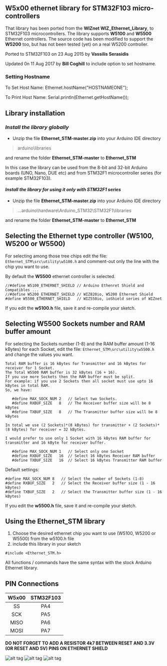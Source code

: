 W5x00 ethernet library for STM32F103 micro-controllers
----

That library has been ported from the **WIZnet WIZ_Ethernet_Library**, to STM32F103 microcontrollers.
The library supports **W5100** and **W5500** Ethernet controllers. The source code has been modified to support the **W5200** too, but has not been tested (yet) on a real W5200 controller.

Ported to STM32F103 on 23 Aug 2015 by **Vassilis Serasidis**

Updated 0n 11 Aug 2017 by **Bill Coghill** to include option to set hostname.

### Setting Hostname ###
To Set Host Name: Ethernet.hostName("HOSTNAMEONE");

To Print Host Name: Serial.println(Ethernet.getHostName());

Library installation
----
### *Install the library globally* ###


* Unzip the file **Ethernet_STM-master.zip** into your Arduino IDE directory 

> arduino\libraries

and rename the folder **Ethernet_STM-master** to **Ethernet_STM**

In this case the library can be used from the 8-bit and 32-bit Arduino boards (UNO, Nano, DUE etc) and from STM32F1 microcontroller series (for example STM32F103).

#### *Install the library for using it only with STM32F1 series* ###
 
* Unzip the file **Ethernet_STM-master.zip** into your Arduino IDE directory

> ...arduino\hardware\Arduino_STM32\STM32F1\libraries

and rename the folder **Ethernet_STM-master** to **Ethernet_STM**


Selecting the Ethernet type controller (W5100, W5200 or W5500)
----
For selecting among those tree chips edit the file:
`Ethernet_STM\src\utility\w5100.h`
and comment-out only the line with the chip you want to use.



By default the **W5500** ethernet controller is selected.


```
//#define W5100_ETHERNET_SHIELD // Arduino Ethenret Shield and Compatibles ...
//#define W5200_ETHERNET_SHIELD // WIZ820io, W5200 Ethernet Shield 
#define W5500_ETHERNET_SHIELD   // WIZ550io, ioShield series of WIZnet
```
If you edit the **w5100.h** file, save it and re-compile your sketch.

Selecting W5500 Sockets number and RAM buffer amount
----
For selecting the Sockets number (1-8) and the RAM buffer amount (1-16 kBytes) for each Socket, edit the file:
`Ethernet_STM\src\utility\w5500.h`
and change the values you want.

```
Total RAM buffer is 16 kBytes for Transmitter and 16 kBytes for receiver for 1 Socket.
The Total W5500 RAM buffer is 32 kBytes (16 + 16).
If you use more Sockets then the RAM buffer must be split.
For example: if you use 2 Sockets then all socket must use upto 16 kBytes in total RAM.
So, we have: 
 
   #define MAX_SOCK_NUM 2   // Select two Sockets.
   #define RXBUF_SIZE   8   // The Receiver buffer size will be 8 kBytes
   #define TXBUF_SIZE   8   // The Transmitter buffer size will be 8 kBytes
 
In total we use (2 Sockets)*(8 kBytes) for transmitter + (2 Sockets)*(8 kBytes) for receiver = 32 kBytes.
  
I would prefer to use only 1 Socket with 16 kBytes RAM buffer for transmitter and 16 kByte for receiver buffer.
 
   #define MAX_SOCK_NUM 1   // Select only one Socket
   #define RXBUF_SIZE   16  // Select 16 kBytes Receiver RAM buffer
   #define TXBUF_SIZE   16  // Select 16 kBytes Transmitter RAM buffer
```

Default settings:

```
#define MAX_SOCK_NUM 8   // Select the number of Sockets (1-8)
#define RXBUF_SIZE   2   // Select the Receiver buffer size (1 - 16 kBytes)
#define TXBUF_SIZE   2   // Select the Transmitter buffer size (1 - 16 kBytes)
```
If you edit the **w5500.h** file, save it and re-compile your sketch.

Using the Ethernet_STM library
----
1. Choose the desired ethernet chip you want to use (W5100, W5200 or W5500) from the w5100.h file
2. include this library in your sketch  

`#include <Ethernet_STM.h>`

All functions / commands have the same syntax with the stock Arduino Ethernet library. 


PIN Connections
----
|W5x00|STM32F103|
|:------:|:-----:|
|SS|PA4|
|SCK|PA5|
|MISO|PA6|
|MOSI|PA7|



**DO NOT FORGET TO ADD A RESISTOR 4k7 BETWEEN RESET AND 3.3V (OR RESET AND 5V) PINS ON ETHERNET SHIELD**

![alt tag](http://www.serasidis.gr/images/w5100_shield_1.jpg)
![alt tag](http://www.serasidis.gr/images/w5100_module_2.jpg)
![alt tag](http://www.serasidis.gr/images/w5100_module_1.jpg)

